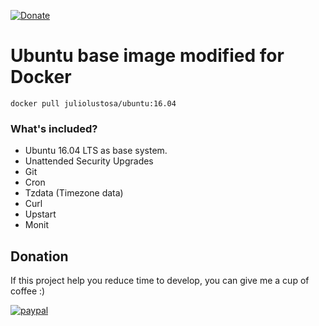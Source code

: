 [![Donate](https://img.shields.io/badge/Donate-PayPal-green.svg)](https://www.paypal.com/cgi-bin/webscr?cmd=_donations&business=E3G6KRHXDUF98&lc=US&item_name=Help%20Developer%20Julio%20Lustosa&currency_code=USD&bn=PP%2dDonationsBF%3abtn_donateCC_LG%2egif%3aNonHosted)

# Ubuntu base image modified for Docker
```shell
docker pull juliolustosa/ubuntu:16.04
```

### What's included?

* Ubuntu 16.04 LTS as base system.
* Unattended Security Upgrades
* Git
* Cron
* Tzdata (Timezone data)
* Curl
* Upstart
* Monit

## Donation
If this project help you reduce time to develop, you can give me a cup of coffee :)

[![paypal](https://www.paypalobjects.com/en_US/i/btn/btn_donateCC_LG.gif)](https://www.paypal.com/cgi-bin/webscr?cmd=_donations&business=E3G6KRHXDUF98&lc=US&item_name=Help%20Developer%20Julio%20Lustosa&currency_code=USD&bn=PP%2dDonationsBF%3abtn_donateCC_LG%2egif%3aNonHosted)

